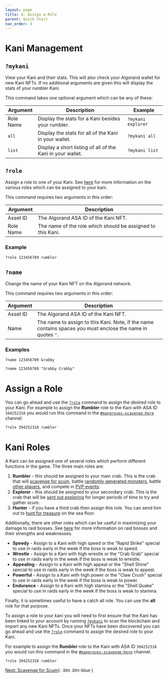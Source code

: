 ```yaml
---
layout: page
title: 4. Assign a Role
parent: Quick Start
nav_order: 4
---
```


# Kani Management
## `?mykani`
View your Kani and their stats. This will also check your Algorand wallet for
new Kani NFTs. If no additional arguments are given this will display the stats
of your rumbler Kani.

This command takes one optional argument which can be any of these:

| Argument  | Description                                                | Example            |
| --------- | ---------------------------------------------------------- | ------------------ |
| Role Name | Display the stats for a Kani besides your rumbler.         | `?mykani explorer` |
| `all`     | Display the stats for all of the Kani in your wallet.      | `?mykani all`      |
| `list`    | Display a short listing of all of the Kani in your wallet. | `?mykani list`     |

## `?role`
Assign a role to one of your Kani. See [here](/docs/roles/) for more
information on the various roles which can be assigned to your kani.

This command requires two arguments in this order:

| Argument  | Description                                                 |
| --------- | ----------------------------------------------------------- |
| Asset ID  | The Algorand ASA ID of the Kani NFT.                        |
| Role Name | The name of the role which should be assigned to this Kani. |

### Example
```
?role 123456789 rumbler
```

## `?name`
Change the name of your Kani NFT on the Algorand network.

This command requires two arguments in this order:

| Argument | Description                                                                                                 |
| -------- | ----------------------------------------------------------------------------------------------------------- |
| Asset ID | The Algorand ASA ID of the Kani NFT.                                                                        |
| Name     | The name to assign to this Kani. Note, if the name contains spaces you must enclose the name in quotes `"`. |

### Examples
```
?name 123456789 Grabby
```
```
?name 123456789 "Grabby Crabby"
```

# Assign a Role
You can go ahead and use the [`?role`](/docs/commands/#role) command to assign
the desired role to your Kani. For example to assign the **Rumbler** role to
the Kani with ASA ID `394252318` you would run this command in the
[`#mangroves-scavenge-here`](/docs/channels/mangroves-scavenge-here) channel.

```
?role 394252318 rumbler
```

# Kani Roles
A Kani can be assigned one of several roles which perform different functions
in the game. The three main roles are:

1. **Rumbler** - this should be assigned to your main crab. This is the crab that
   will [scavenge for scum](/docs/commands/#scavenge), battle
   [randomly generated monsters](/docs/commands/#pve), battle
   [other players](/docs/commands/#pvp), and compete in
   [PVP events](/docs/pvp_events).
2. **Explorer** - this should be assigned to your secondary crab. This is the crab
   that will be [sent out exploring](/docs/gameplay/exploring/) for longer
   periods of time to try and gather scum.
3. **Hunter** - if you have a third crab then assign this role. You can send him out
   to [hunt for treasure](/docs/gameplay/treasure/) on the sea floor.

Additionally, there are other roles which can be useful in maximizing your
damage to raid bosses. See [here](/docs/gameplay/raids) for more information on
raid bosses and their strengths and weaknesses.

- **Speedy** - Assign to a Kani with high speed or the "Rapid Strike" special
  to use in raids early in the week if the boss is weak to speed.
- **Wrestle** - Assign to a Kani with high wrestle or the "Crab Grab" special
  to use in raids early in the week if the boss is weak to wrestle.
- **Appealing** - Assign to a Kani with high appeal or the "Shell Shine"
  special to use in raids early in the week if the boss is weak to appeal.
- **Powerful** - Assign to a Kani with high power or the "Claw Crush" special
  to use in raids early in the week if the boss is weak to power.
- **Endurance** - Assign to a Kani with high stamina or the "Shell Quake"
  special to use in raids early in the week if the boss is weak to stamina.

Finally, it is sometimes useful to have a catch all role. You can use the
**alt** role for that purpose.

To assign a role to your kani you will need to first ensure that the Kani has
been linked to your account by running [`?mykani`](/docs/commands/#mykani) to
scan the blockchain and import any new Kani NFTs. Once your NFTs have been
discovered you can go ahead and use the [`?role`](/docs/commands/#role) command
to assign the desired role to your Kani.

For example to assign the **Rumbler** role to the Kani with ASA ID `394252318`
you would run this command in the
[`#mangroves-scavenge-here`](/docs/channels/mangroves-scavenge-here) channel.

```
?role 394252318 rumbler
```
[Next: Scavenge for Scum](/docs/quick-start/5-scavenge){: .btn .btn-blue }
